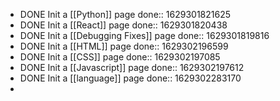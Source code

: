 - DONE Init a [[Python]] page
  done:: 1629301821625
- DONE Init a [[React]] page
  done:: 1629301820438
- DONE Init a [[Debugging Fixes]] page
  done:: 1629301819816
- DONE Init a [[HTML]] page
  done:: 1629302196599
- DONE Init a [[CSS]] page
  done:: 1629302197085
- DONE Init a [[Javascript]] page 
  done:: 1629302197612
- DONE Init a [[language]] page
  done:: 1629302283170
-